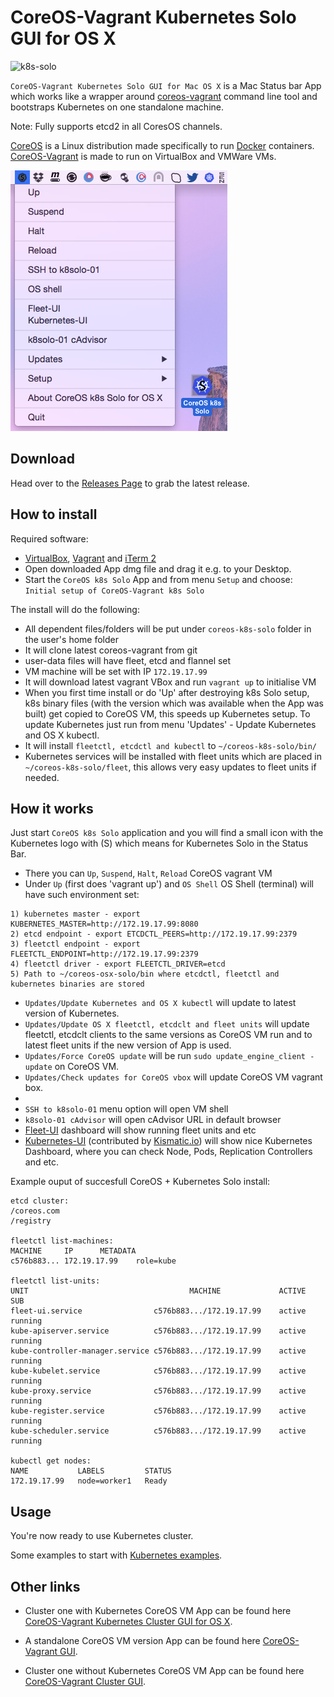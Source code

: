 CoreOS-Vagrant Kubernetes Solo GUI for OS X
============================

![k8s-solo](https://github.com/brendandburns/kubernetes/blob/docs/docs/getting-started-guides/k8s-singlenode-docker.png)

`CoreOS-Vagrant Kubernetes Solo GUI for Mac OS X` is a Mac Status bar App which works like a wrapper around [coreos-vagrant](https://github.com/coreos/coreos-vagrant) command line tool and bootstraps Kubernetes on one standalone  machine.

Note: Fully supports etcd2 in all CoresOS channels.

[CoreOS](https://coreos.com) is a Linux distribution made specifically to run [Docker](https://www.docker.io/) containers.
[CoreOS-Vagrant](https://github.com/coreos/coreos-vagrant) is made to run on VirtualBox and VMWare VMs.

![CoreOS-Vagrant-Kubernetes-Solo-GUI](coreos-vagrant-k8s-solo-gui.png "CoreOS-Vagrant-Kubernetes-Solo-GUI")

Download
--------
Head over to the [Releases Page](https://github.com/rimusz/coreos-osx-gui-kubernetes-solo/releases) to grab the latest release.


How to install
----------

Required software:
* [VirtualBox](https://www.virtualbox.org/wiki/Downloads), [Vagrant](http://www.vagrantup.com/downloads.html) and [iTerm 2](http://www.iterm2.com/#/section/downloads)
* Open downloaded App dmg file and drag it e.g. to your Desktop.
* Start the `CoreOS k8s Solo` App and from menu `Setup` and choose: `Initial setup of CoreOS-Vagrant k8s Solo`

The install will do the following:

* All dependent files/folders will be put under `coreos-k8s-solo` folder in the user's home folder
* It will clone latest coreos-vagrant from git
* user-data files will have fleet, etcd and flannel set
* VM machine will be set with IP `172.19.17.99`
* It will download latest vagrant VBox and run `vagrant up` to initialise VM
* When you first time install or do 'Up' after destroying k8s Solo setup, k8s binary files (with the version which was available when the App was built) get copied to CoreOS VM, this speeds up Kubernetes setup. To update Kubernetes just run from menu 'Updates' - Update Kubernetes and OS X kubectl.
* It will install `fleetctl, etcdctl and kubectl` to `~/coreos-k8s-solo/bin/`
* Kubernetes services will be installed with fleet units which are placed in `~/coreos-k8s-solo/fleet`, this allows very easy updates to fleet units if needed.

How it works
------------

Just start `CoreOS k8s Solo` application and you will find a small icon with the Kubernetes logo with (S) which means for Kubernetes Solo in the Status Bar.

* There you can `Up`, `Suspend`, `Halt`, `Reload` CoreOS vagrant VM
* Under `Up` (first does 'vagrant up') and `OS Shell` OS Shell (terminal) will have such environment set:
````
1) kubernetes master - export KUBERNETES_MASTER=http://172.19.17.99:8080
2) etcd endpoint - export ETCDCTL_PEERS=http://172.19.17.99:2379
3) fleetctl endpoint - export FLEETCTL_ENDPOINT=http://172.19.17.99:2379
4) fleetctl driver - export FLEETCTL_DRIVER=etcd
5) Path to ~/coreos-osx-solo/bin where etcdctl, fleetctl and kubernetes binaries are stored
````

* `Updates/Update Kubernetes and OS X kubectl` will update to latest version of Kubernetes.
* `Updates/Update OS X fleetctl, etcdclt and fleet units` will update fleetctl, etcdclt clients to the same versions as CoreOS VM run and to latest fleet units if the new version of App is used.
* `Updates/Force CoreOS update` will be run `sudo update_engine_client -update` on CoreOS VM.
* `Updates/Check updates for CoreOS vbox` will update CoreOS VM vagrant box.
*
* `SSH to k8solo-01` menu option will open VM shell
* `k8solo-01 cAdvisor` will open cAdvisor URL in default browser
* [Fleet-UI](http://fleetui.com) dashboard will show running fleet units and etc
* [Kubernetes-UI](https://github.com/GoogleCloudPlatform/kubernetes/tree/master/www) (contributed by [Kismatic.io](http://kismatic.io/)) will show nice Kubernetes Dashboard, where you can check Node, Pods, Replication Controllers and etc.


Example ouput of succesfull CoreOS + Kubernetes Solo install:

````
etcd cluster:
/coreos.com
/registry

fleetctl list-machines:
MACHINE		IP		METADATA
c576b883...	172.19.17.99	role=kube

fleetctl list-units:
UNIT									MACHINE				ACTIVE	SUB
fleet-ui.service				c576b883.../172.19.17.99	active	running
kube-apiserver.service			c576b883.../172.19.17.99	active	running
kube-controller-manager.service	c576b883.../172.19.17.99	active	running
kube-kubelet.service			c576b883.../172.19.17.99	active	running
kube-proxy.service				c576b883.../172.19.17.99	active	running
kube-register.service			c576b883.../172.19.17.99	active	running
kube-scheduler.service			c576b883.../172.19.17.99	active	running

kubectl get nodes:
NAME           LABELS         STATUS
172.19.17.99   node=worker1   Ready

````




Usage
------------

You're now ready to use Kubernetes cluster.

Some examples to start with [Kubernetes examples](https://github.com/GoogleCloudPlatform/kubernetes/blob/master/examples/).

Other links
-----------
* Cluster one with Kubernetes CoreOS VM App can be found here [CoreOS-Vagrant Kubernetes Cluster GUI for OS X](https://github.com/rimusz/coreos-osx-gui-kubernetes-cluster).

* A standalone CoreOS VM version App can be found here [CoreOS-Vagrant GUI](https://github.com/rimusz/coreos-osx-gui).

* Cluster one without Kubernetes CoreOS VM App can be found here [CoreOS-Vagrant Cluster GUI](https://github.com/rimusz/coreos-osx-gui-cluster).


